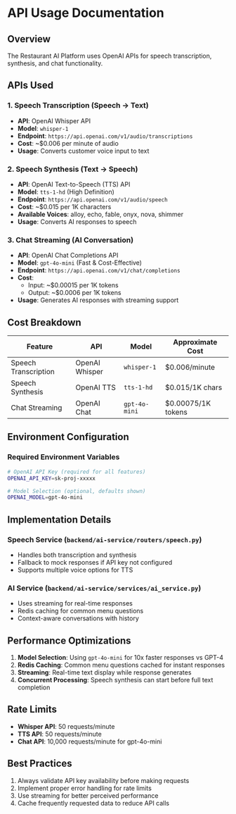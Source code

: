 # API Usage Documentation

## Overview
The Restaurant AI Platform uses OpenAI APIs for speech transcription, synthesis, and chat functionality.

## APIs Used

### 1. Speech Transcription (Speech → Text)
- **API**: OpenAI Whisper API
- **Model**: `whisper-1`
- **Endpoint**: `https://api.openai.com/v1/audio/transcriptions`
- **Cost**: ~$0.006 per minute of audio
- **Usage**: Converts customer voice input to text

### 2. Speech Synthesis (Text → Speech)
- **API**: OpenAI Text-to-Speech (TTS) API
- **Model**: `tts-1-hd` (High Definition)
- **Endpoint**: `https://api.openai.com/v1/audio/speech`
- **Cost**: ~$0.015 per 1K characters
- **Available Voices**: alloy, echo, fable, onyx, nova, shimmer
- **Usage**: Converts AI responses to speech

### 3. Chat Streaming (AI Conversation)
- **API**: OpenAI Chat Completions API
- **Model**: `gpt-4o-mini` (Fast & Cost-Effective)
- **Endpoint**: `https://api.openai.com/v1/chat/completions`
- **Cost**: 
  - Input: ~$0.00015 per 1K tokens
  - Output: ~$0.0006 per 1K tokens
- **Usage**: Generates AI responses with streaming support

## Cost Breakdown

| Feature | API | Model | Approximate Cost |
|---------|-----|-------|-----------------|
| Speech Transcription | OpenAI Whisper | `whisper-1` | $0.006/minute |
| Speech Synthesis | OpenAI TTS | `tts-1-hd` | $0.015/1K chars |
| Chat Streaming | OpenAI Chat | `gpt-4o-mini` | $0.00075/1K tokens |

## Environment Configuration

### Required Environment Variables
```bash
# OpenAI API Key (required for all features)
OPENAI_API_KEY=sk-proj-xxxxx

# Model Selection (optional, defaults shown)
OPENAI_MODEL=gpt-4o-mini
```

## Implementation Details

### Speech Service (`backend/ai-service/routers/speech.py`)
- Handles both transcription and synthesis
- Fallback to mock responses if API key not configured
- Supports multiple voice options for TTS

### AI Service (`backend/ai-service/services/ai_service.py`)
- Uses streaming for real-time responses
- Redis caching for common menu questions
- Context-aware conversations with history

## Performance Optimizations

1. **Model Selection**: Using `gpt-4o-mini` for 10x faster responses vs GPT-4
2. **Redis Caching**: Common menu questions cached for instant responses
3. **Streaming**: Real-time text display while response generates
4. **Concurrent Processing**: Speech synthesis can start before full text completion

## Rate Limits

- **Whisper API**: 50 requests/minute
- **TTS API**: 50 requests/minute
- **Chat API**: 10,000 requests/minute for gpt-4o-mini

## Best Practices

1. Always validate API key availability before making requests
2. Implement proper error handling for rate limits
3. Use streaming for better perceived performance
4. Cache frequently requested data to reduce API calls
